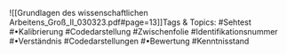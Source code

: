
![[Grundlagen des wissenschaftlichen Arbeitens_Groß_II_030323.pdf#page=13]]Tags & Topics:
   #Sehtest
   #•Kalibrierung
   #Codedarstellung
   #Zwischenfolie
   #Identifikationsnummer
   #•Verständnis
   #Codedarstellungen
   #•Bewertung
   #Kenntnisstand